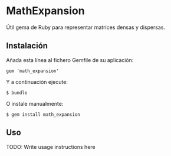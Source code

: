 # MathExpansion

Útil gema de Ruby para representar matrices densas y dispersas.

## Instalación

Añada esta línea al fichero Gemfile de su aplicación:

    gem 'math_expansion'

Y a continuación ejecute:

    $ bundle

O instale manualmente:

    $ gem install math_expansion

## Uso

TODO: Write usage instructions here

